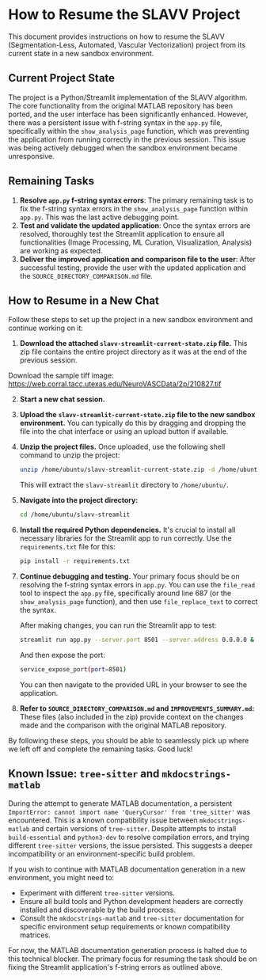 # How to Resume the SLAVV Project

This document provides instructions on how to resume the SLAVV (Segmentation-Less, Automated, Vascular Vectorization) project from its current state in a new sandbox environment.

## Current Project State

The project is a Python/Streamlit implementation of the SLAVV algorithm. The core functionality from the original MATLAB repository has been ported, and the user interface has been significantly enhanced. However, there was a persistent issue with f-string syntax in the `app.py` file, specifically within the `show_analysis_page` function, which was preventing the application from running correctly in the previous session. This issue was being actively debugged when the sandbox environment became unresponsive.

## Remaining Tasks

1.  **Resolve `app.py` f-string syntax errors**: The primary remaining task is to fix the f-string syntax errors in the `show_analysis_page` function within `app.py`. This was the last active debugging point.
2.  **Test and validate the updated application**: Once the syntax errors are resolved, thoroughly test the Streamlit application to ensure all functionalities (Image Processing, ML Curation, Visualization, Analysis) are working as expected.
3.  **Deliver the improved application and comparison file to the user**: After successful testing, provide the user with the updated application and the `SOURCE_DIRECTORY_COMPARISON.md` file.

## How to Resume in a New Chat

Follow these steps to set up the project in a new sandbox environment and continue working on it:

1.  **Download the attached `slavv-streamlit-current-state.zip` file.** This zip file contains the entire project directory as it was at the end of the previous session.

Download the sample tiff image: https://web.corral.tacc.utexas.edu/NeuroVASCData/2p/210827.tif


2.  **Start a new chat session.**

3.  **Upload the `slavv-streamlit-current-state.zip` file to the new sandbox environment.** You can typically do this by dragging and dropping the file into the chat interface or using an upload button if available.

4.  **Unzip the project files.** Once uploaded, use the following shell command to unzip the project:
    ```bash
    unzip /home/ubuntu/slavv-streamlit-current-state.zip -d /home/ubuntu/
    ```
    This will extract the `slavv-streamlit` directory to `/home/ubuntu/`.

5.  **Navigate into the project directory:**
    ```bash
    cd /home/ubuntu/slavv-streamlit
    ```

6.  **Install the required Python dependencies.** It's crucial to install all necessary libraries for the Streamlit app to run correctly. Use the `requirements.txt` file for this:
    ```bash
    pip install -r requirements.txt
    ```

7.  **Continue debugging and testing.** Your primary focus should be on resolving the f-string syntax errors in `app.py`. You can use the `file_read` tool to inspect the `app.py` file, specifically around line 687 (or the `show_analysis_page` function), and then use `file_replace_text` to correct the syntax.

    After making changes, you can run the Streamlit app to test:
    ```bash
    streamlit run app.py --server.port 8501 --server.address 0.0.0.0 &
    ```
    And then expose the port:
    ```bash
    service_expose_port(port=8501)
    ```
    You can then navigate to the provided URL in your browser to see the application.

8.  **Refer to `SOURCE_DIRECTORY_COMPARISON.md` and `IMPROVEMENTS_SUMMARY.md`:** These files (also included in the zip) provide context on the changes made and the comparison with the original MATLAB repository.

By following these steps, you should be able to seamlessly pick up where we left off and complete the remaining tasks. Good luck!




## Known Issue: `tree-sitter` and `mkdocstrings-matlab`

During the attempt to generate MATLAB documentation, a persistent `ImportError: cannot import name 'QueryCursor' from 'tree_sitter'` was encountered. This is a known compatibility issue between `mkdocstrings-matlab` and certain versions of `tree-sitter`. Despite attempts to install `build-essential` and `python3-dev` to resolve compilation errors, and trying different `tree-sitter` versions, the issue persisted. This suggests a deeper incompatibility or an environment-specific build problem.

If you wish to continue with MATLAB documentation generation in a new environment, you might need to:
- Experiment with different `tree-sitter` versions.
- Ensure all build tools and Python development headers are correctly installed and discoverable by the build process.
- Consult the `mkdocstrings-matlab` and `tree-sitter` documentation for specific environment setup requirements or known compatibility matrices.

For now, the MATLAB documentation generation process is halted due to this technical blocker. The primary focus for resuming the task should be on fixing the Streamlit application's f-string errors as outlined above.

